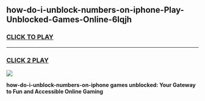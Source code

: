 
## how-do-i-unblock-numbers-on-iphone-Play-Unblocked-Games-Online-6lqjh
<h3>
<a href="https://premium76.site?title=how-do-i-unblock-numbers-on-iphone&ref=25A">CLICK TO PLAY</a></h3>
<hr>

<h3>
<a href="https://premium76.site?title=how-do-i-unblock-numbers-on-iphone&ref=25A">CLICK 2 PLAY</a>
  
</h3>

<a href="https://premium76.site?title=how-do-i-unblock-numbers-on-iphone&ref=25A"><img src="https://clearcache.store/games.png"></a>


**how-do-i-unblock-numbers-on-iphone games unblocked: Your Gateway to Fun and Accessible Online Gaming**
